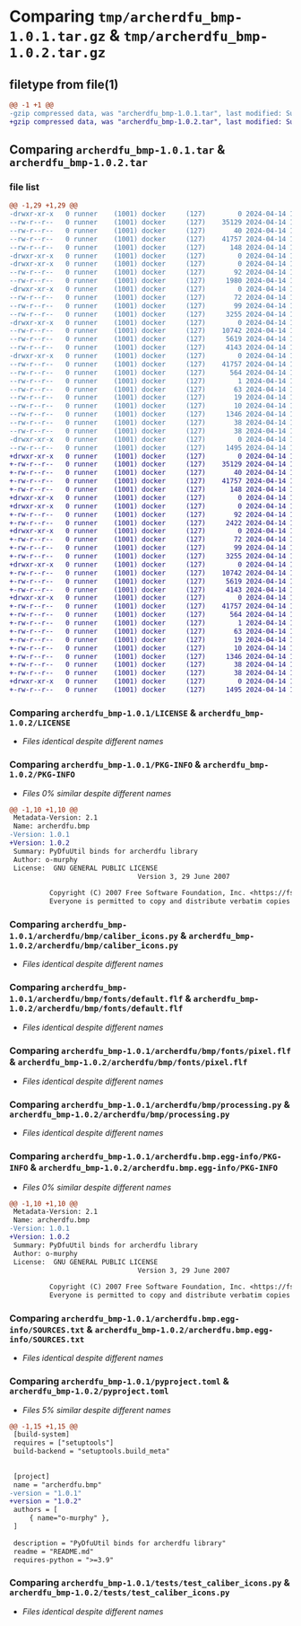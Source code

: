 # Comparing `tmp/archerdfu_bmp-1.0.1.tar.gz` & `tmp/archerdfu_bmp-1.0.2.tar.gz`

## filetype from file(1)

```diff
@@ -1 +1 @@
-gzip compressed data, was "archerdfu_bmp-1.0.1.tar", last modified: Sun Apr 14 14:33:32 2024, max compression
+gzip compressed data, was "archerdfu_bmp-1.0.2.tar", last modified: Sun Apr 14 18:50:50 2024, max compression
```

## Comparing `archerdfu_bmp-1.0.1.tar` & `archerdfu_bmp-1.0.2.tar`

### file list

```diff
@@ -1,29 +1,29 @@
-drwxr-xr-x   0 runner    (1001) docker     (127)        0 2024-04-14 14:33:32.392895 archerdfu_bmp-1.0.1/
--rw-r--r--   0 runner    (1001) docker     (127)    35129 2024-04-14 14:33:23.000000 archerdfu_bmp-1.0.1/LICENSE
--rw-r--r--   0 runner    (1001) docker     (127)       40 2024-04-14 14:33:23.000000 archerdfu_bmp-1.0.1/MANIFEST.in
--rw-r--r--   0 runner    (1001) docker     (127)    41757 2024-04-14 14:33:32.392895 archerdfu_bmp-1.0.1/PKG-INFO
--rw-r--r--   0 runner    (1001) docker     (127)      148 2024-04-14 14:33:23.000000 archerdfu_bmp-1.0.1/README.md
-drwxr-xr-x   0 runner    (1001) docker     (127)        0 2024-04-14 14:33:32.388895 archerdfu_bmp-1.0.1/archerdfu/
-drwxr-xr-x   0 runner    (1001) docker     (127)        0 2024-04-14 14:33:32.392895 archerdfu_bmp-1.0.1/archerdfu/bmp/
--rw-r--r--   0 runner    (1001) docker     (127)       92 2024-04-14 14:33:23.000000 archerdfu_bmp-1.0.1/archerdfu/bmp/__init__.py
--rw-r--r--   0 runner    (1001) docker     (127)     1980 2024-04-14 14:33:23.000000 archerdfu_bmp-1.0.1/archerdfu/bmp/__main__.py
-drwxr-xr-x   0 runner    (1001) docker     (127)        0 2024-04-14 14:33:32.392895 archerdfu_bmp-1.0.1/archerdfu/bmp/__pyinstaller/
--rw-r--r--   0 runner    (1001) docker     (127)       72 2024-04-14 14:33:23.000000 archerdfu_bmp-1.0.1/archerdfu/bmp/__pyinstaller/__init__.py
--rw-r--r--   0 runner    (1001) docker     (127)       99 2024-04-14 14:33:23.000000 archerdfu_bmp-1.0.1/archerdfu/bmp/__pyinstaller/hook-archerdfu.py
--rw-r--r--   0 runner    (1001) docker     (127)     3255 2024-04-14 14:33:23.000000 archerdfu_bmp-1.0.1/archerdfu/bmp/caliber_icons.py
-drwxr-xr-x   0 runner    (1001) docker     (127)        0 2024-04-14 14:33:32.392895 archerdfu_bmp-1.0.1/archerdfu/bmp/fonts/
--rw-r--r--   0 runner    (1001) docker     (127)    10742 2024-04-14 14:33:23.000000 archerdfu_bmp-1.0.1/archerdfu/bmp/fonts/default.flf
--rw-r--r--   0 runner    (1001) docker     (127)     5619 2024-04-14 14:33:23.000000 archerdfu_bmp-1.0.1/archerdfu/bmp/fonts/pixel.flf
--rw-r--r--   0 runner    (1001) docker     (127)     4143 2024-04-14 14:33:23.000000 archerdfu_bmp-1.0.1/archerdfu/bmp/processing.py
-drwxr-xr-x   0 runner    (1001) docker     (127)        0 2024-04-14 14:33:32.392895 archerdfu_bmp-1.0.1/archerdfu.bmp.egg-info/
--rw-r--r--   0 runner    (1001) docker     (127)    41757 2024-04-14 14:33:32.000000 archerdfu_bmp-1.0.1/archerdfu.bmp.egg-info/PKG-INFO
--rw-r--r--   0 runner    (1001) docker     (127)      564 2024-04-14 14:33:32.000000 archerdfu_bmp-1.0.1/archerdfu.bmp.egg-info/SOURCES.txt
--rw-r--r--   0 runner    (1001) docker     (127)        1 2024-04-14 14:33:32.000000 archerdfu_bmp-1.0.1/archerdfu.bmp.egg-info/dependency_links.txt
--rw-r--r--   0 runner    (1001) docker     (127)       63 2024-04-14 14:33:32.000000 archerdfu_bmp-1.0.1/archerdfu.bmp.egg-info/entry_points.txt
--rw-r--r--   0 runner    (1001) docker     (127)       19 2024-04-14 14:33:32.000000 archerdfu_bmp-1.0.1/archerdfu.bmp.egg-info/requires.txt
--rw-r--r--   0 runner    (1001) docker     (127)       10 2024-04-14 14:33:32.000000 archerdfu_bmp-1.0.1/archerdfu.bmp.egg-info/top_level.txt
--rw-r--r--   0 runner    (1001) docker     (127)     1346 2024-04-14 14:33:23.000000 archerdfu_bmp-1.0.1/pyproject.toml
--rw-r--r--   0 runner    (1001) docker     (127)       38 2024-04-14 14:33:32.392895 archerdfu_bmp-1.0.1/setup.cfg
--rw-r--r--   0 runner    (1001) docker     (127)       38 2024-04-14 14:33:23.000000 archerdfu_bmp-1.0.1/setup.py
-drwxr-xr-x   0 runner    (1001) docker     (127)        0 2024-04-14 14:33:32.392895 archerdfu_bmp-1.0.1/tests/
--rw-r--r--   0 runner    (1001) docker     (127)     1495 2024-04-14 14:33:23.000000 archerdfu_bmp-1.0.1/tests/test_caliber_icons.py
+drwxr-xr-x   0 runner    (1001) docker     (127)        0 2024-04-14 18:50:50.935304 archerdfu_bmp-1.0.2/
+-rw-r--r--   0 runner    (1001) docker     (127)    35129 2024-04-14 18:50:45.000000 archerdfu_bmp-1.0.2/LICENSE
+-rw-r--r--   0 runner    (1001) docker     (127)       40 2024-04-14 18:50:45.000000 archerdfu_bmp-1.0.2/MANIFEST.in
+-rw-r--r--   0 runner    (1001) docker     (127)    41757 2024-04-14 18:50:50.935304 archerdfu_bmp-1.0.2/PKG-INFO
+-rw-r--r--   0 runner    (1001) docker     (127)      148 2024-04-14 18:50:45.000000 archerdfu_bmp-1.0.2/README.md
+drwxr-xr-x   0 runner    (1001) docker     (127)        0 2024-04-14 18:50:50.931304 archerdfu_bmp-1.0.2/archerdfu/
+drwxr-xr-x   0 runner    (1001) docker     (127)        0 2024-04-14 18:50:50.935304 archerdfu_bmp-1.0.2/archerdfu/bmp/
+-rw-r--r--   0 runner    (1001) docker     (127)       92 2024-04-14 18:50:45.000000 archerdfu_bmp-1.0.2/archerdfu/bmp/__init__.py
+-rw-r--r--   0 runner    (1001) docker     (127)     2422 2024-04-14 18:50:45.000000 archerdfu_bmp-1.0.2/archerdfu/bmp/__main__.py
+drwxr-xr-x   0 runner    (1001) docker     (127)        0 2024-04-14 18:50:50.935304 archerdfu_bmp-1.0.2/archerdfu/bmp/__pyinstaller/
+-rw-r--r--   0 runner    (1001) docker     (127)       72 2024-04-14 18:50:45.000000 archerdfu_bmp-1.0.2/archerdfu/bmp/__pyinstaller/__init__.py
+-rw-r--r--   0 runner    (1001) docker     (127)       99 2024-04-14 18:50:45.000000 archerdfu_bmp-1.0.2/archerdfu/bmp/__pyinstaller/hook-archerdfu.py
+-rw-r--r--   0 runner    (1001) docker     (127)     3255 2024-04-14 18:50:45.000000 archerdfu_bmp-1.0.2/archerdfu/bmp/caliber_icons.py
+drwxr-xr-x   0 runner    (1001) docker     (127)        0 2024-04-14 18:50:50.935304 archerdfu_bmp-1.0.2/archerdfu/bmp/fonts/
+-rw-r--r--   0 runner    (1001) docker     (127)    10742 2024-04-14 18:50:45.000000 archerdfu_bmp-1.0.2/archerdfu/bmp/fonts/default.flf
+-rw-r--r--   0 runner    (1001) docker     (127)     5619 2024-04-14 18:50:45.000000 archerdfu_bmp-1.0.2/archerdfu/bmp/fonts/pixel.flf
+-rw-r--r--   0 runner    (1001) docker     (127)     4143 2024-04-14 18:50:45.000000 archerdfu_bmp-1.0.2/archerdfu/bmp/processing.py
+drwxr-xr-x   0 runner    (1001) docker     (127)        0 2024-04-14 18:50:50.935304 archerdfu_bmp-1.0.2/archerdfu.bmp.egg-info/
+-rw-r--r--   0 runner    (1001) docker     (127)    41757 2024-04-14 18:50:50.000000 archerdfu_bmp-1.0.2/archerdfu.bmp.egg-info/PKG-INFO
+-rw-r--r--   0 runner    (1001) docker     (127)      564 2024-04-14 18:50:50.000000 archerdfu_bmp-1.0.2/archerdfu.bmp.egg-info/SOURCES.txt
+-rw-r--r--   0 runner    (1001) docker     (127)        1 2024-04-14 18:50:50.000000 archerdfu_bmp-1.0.2/archerdfu.bmp.egg-info/dependency_links.txt
+-rw-r--r--   0 runner    (1001) docker     (127)       63 2024-04-14 18:50:50.000000 archerdfu_bmp-1.0.2/archerdfu.bmp.egg-info/entry_points.txt
+-rw-r--r--   0 runner    (1001) docker     (127)       19 2024-04-14 18:50:50.000000 archerdfu_bmp-1.0.2/archerdfu.bmp.egg-info/requires.txt
+-rw-r--r--   0 runner    (1001) docker     (127)       10 2024-04-14 18:50:50.000000 archerdfu_bmp-1.0.2/archerdfu.bmp.egg-info/top_level.txt
+-rw-r--r--   0 runner    (1001) docker     (127)     1346 2024-04-14 18:50:45.000000 archerdfu_bmp-1.0.2/pyproject.toml
+-rw-r--r--   0 runner    (1001) docker     (127)       38 2024-04-14 18:50:50.935304 archerdfu_bmp-1.0.2/setup.cfg
+-rw-r--r--   0 runner    (1001) docker     (127)       38 2024-04-14 18:50:45.000000 archerdfu_bmp-1.0.2/setup.py
+drwxr-xr-x   0 runner    (1001) docker     (127)        0 2024-04-14 18:50:50.935304 archerdfu_bmp-1.0.2/tests/
+-rw-r--r--   0 runner    (1001) docker     (127)     1495 2024-04-14 18:50:45.000000 archerdfu_bmp-1.0.2/tests/test_caliber_icons.py
```

### Comparing `archerdfu_bmp-1.0.1/LICENSE` & `archerdfu_bmp-1.0.2/LICENSE`

 * *Files identical despite different names*

### Comparing `archerdfu_bmp-1.0.1/PKG-INFO` & `archerdfu_bmp-1.0.2/PKG-INFO`

 * *Files 0% similar despite different names*

```diff
@@ -1,10 +1,10 @@
 Metadata-Version: 2.1
 Name: archerdfu.bmp
-Version: 1.0.1
+Version: 1.0.2
 Summary: PyDfuUtil binds for archerdfu library
 Author: o-murphy
 License:  GNU GENERAL PUBLIC LICENSE
                                Version 3, 29 June 2007
         
          Copyright (C) 2007 Free Software Foundation, Inc. <https://fsf.org/>
          Everyone is permitted to copy and distribute verbatim copies
```

### Comparing `archerdfu_bmp-1.0.1/archerdfu/bmp/caliber_icons.py` & `archerdfu_bmp-1.0.2/archerdfu/bmp/caliber_icons.py`

 * *Files identical despite different names*

### Comparing `archerdfu_bmp-1.0.1/archerdfu/bmp/fonts/default.flf` & `archerdfu_bmp-1.0.2/archerdfu/bmp/fonts/default.flf`

 * *Files identical despite different names*

### Comparing `archerdfu_bmp-1.0.1/archerdfu/bmp/fonts/pixel.flf` & `archerdfu_bmp-1.0.2/archerdfu/bmp/fonts/pixel.flf`

 * *Files identical despite different names*

### Comparing `archerdfu_bmp-1.0.1/archerdfu/bmp/processing.py` & `archerdfu_bmp-1.0.2/archerdfu/bmp/processing.py`

 * *Files identical despite different names*

### Comparing `archerdfu_bmp-1.0.1/archerdfu.bmp.egg-info/PKG-INFO` & `archerdfu_bmp-1.0.2/archerdfu.bmp.egg-info/PKG-INFO`

 * *Files 0% similar despite different names*

```diff
@@ -1,10 +1,10 @@
 Metadata-Version: 2.1
 Name: archerdfu.bmp
-Version: 1.0.1
+Version: 1.0.2
 Summary: PyDfuUtil binds for archerdfu library
 Author: o-murphy
 License:  GNU GENERAL PUBLIC LICENSE
                                Version 3, 29 June 2007
         
          Copyright (C) 2007 Free Software Foundation, Inc. <https://fsf.org/>
          Everyone is permitted to copy and distribute verbatim copies
```

### Comparing `archerdfu_bmp-1.0.1/archerdfu.bmp.egg-info/SOURCES.txt` & `archerdfu_bmp-1.0.2/archerdfu.bmp.egg-info/SOURCES.txt`

 * *Files identical despite different names*

### Comparing `archerdfu_bmp-1.0.1/pyproject.toml` & `archerdfu_bmp-1.0.2/pyproject.toml`

 * *Files 5% similar despite different names*

```diff
@@ -1,15 +1,15 @@
 [build-system]
 requires = ["setuptools"]
 build-backend = "setuptools.build_meta"
 
 
 [project]
 name = "archerdfu.bmp"
-version = "1.0.1"
+version = "1.0.2"
 authors = [
     { name="o-murphy" },
 ]
 
 description = "PyDfuUtil binds for archerdfu library"
 readme = "README.md"
 requires-python = ">=3.9"
```

### Comparing `archerdfu_bmp-1.0.1/tests/test_caliber_icons.py` & `archerdfu_bmp-1.0.2/tests/test_caliber_icons.py`

 * *Files identical despite different names*

